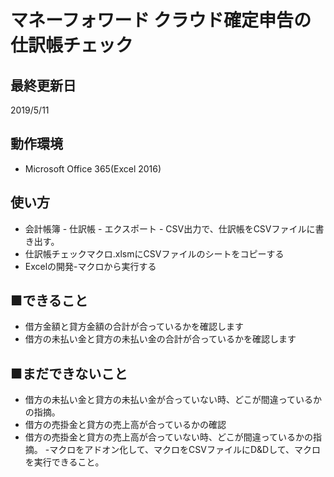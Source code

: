 # マネーフォワード クラウド確定申告の仕訳帳チェック

## 最終更新日

2019/5/11

## 動作環境

- Microsoft Office 365(Excel 2016)

## 使い方

- 会計帳簿 - 仕訳帳 - エクスポート - CSV出力で、仕訳帳をCSVファイルに書き出す。
- 仕訳帳チェックマクロ.xlsmにCSVファイルのシートをコピーする
- Excelの開発-マクロから実行する

## ■できること
- 借方金額と貸方金額の合計が合っているかを確認します
- 借方の未払い金と貸方の未払い金の合計が合っているかを確認します

## ■まだできないこと
- 借方の未払い金と貸方の未払い金が合っていない時、どこが間違っているかの指摘。
- 借方の売掛金と貸方の売上高が合っているかの確認
- 借方の売掛金と貸方の売上高が合っていない時、どこが間違っているかの指摘。
 -マクロをアドオン化して、マクロをCSVファイルにD&Dして、マクロを実行できること。
